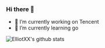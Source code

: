 ### Hi there 👋
<!--
**elliotxx/elliotxx** is a ✨ _special_ ✨ repository because its `README.md` (this file) appears on your GitHub profile.

Here are some ideas to get you started:

- 🔭 I’m currently working on ...
- 🌱 I’m currently learning ...
- 👯 I’m looking to collaborate on ...
- 🤔 I’m looking for help with ...
- 💬 Ask me about ...
- 📫 How to reach me: ...
- 😄 Pronouns: ...
- ⚡ Fun fact: ...
-->

<ul>
  <li>🔭 I’m currently working on Tencent</li>
  <li>🌱 I’m currently learning go</li>
</ul>


![ElliotXX's github stats](https://github-readme-stats-omega-six.vercel.app/api?username=iBinWong&show_icons=true&theme=radical)

<!--
[![Top Langs](https://github-readme-stats.vercel.app/api/top-langs/?username=elliotxx)](https://github.com/elliotxx/github-readme-stats)
-->
